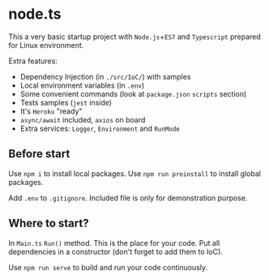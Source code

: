 # node.ts

This a very basic startup project with `Node.js`+`ES7` and `Typescript` prepared for Linux environment.

Extra features:
- Dependency Injection (in `./src/IoC/`) with samples
- Local environment variables (in `.env`)
- Some convenient commands (look at `package.json` `scripts` section)
- Tests samples (`jest` inside)
- It's `Heroku` "ready"
- `async/await` included, `axios` on board
- Extra services: `Logger`, `Environment` and `RunMode`

## Before start

Use `npm i` to install local packages. Use `npm run preinstall` to install global packages.

Add `.env` to `.gitignore`. Included file is only for demonstration purpose.

## Where to start?

In `Main.ts` `Run()` method. This is the place for your code. Put all dependencies in a constructor (don't forget to add them to IoC).

Use `npm run serve` to build and run your code continuously.